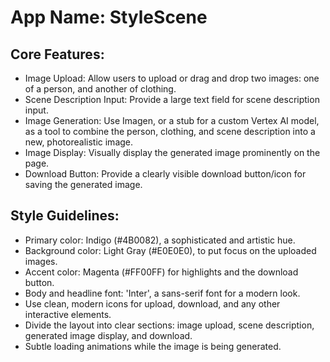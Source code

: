 # **App Name**: StyleScene

## Core Features:

- Image Upload: Allow users to upload or drag and drop two images: one of a person, and another of clothing.
- Scene Description Input: Provide a large text field for scene description input.
- Image Generation: Use Imagen, or a stub for a custom Vertex AI model, as a tool to combine the person, clothing, and scene description into a new, photorealistic image.
- Image Display: Visually display the generated image prominently on the page.
- Download Button: Provide a clearly visible download button/icon for saving the generated image.

## Style Guidelines:

- Primary color: Indigo (#4B0082), a sophisticated and artistic hue.
- Background color: Light Gray (#E0E0E0), to put focus on the uploaded images.
- Accent color: Magenta (#FF00FF) for highlights and the download button.
- Body and headline font: 'Inter', a sans-serif font for a modern look.
- Use clean, modern icons for upload, download, and any other interactive elements.
- Divide the layout into clear sections: image upload, scene description, generated image display, and download.
- Subtle loading animations while the image is being generated.